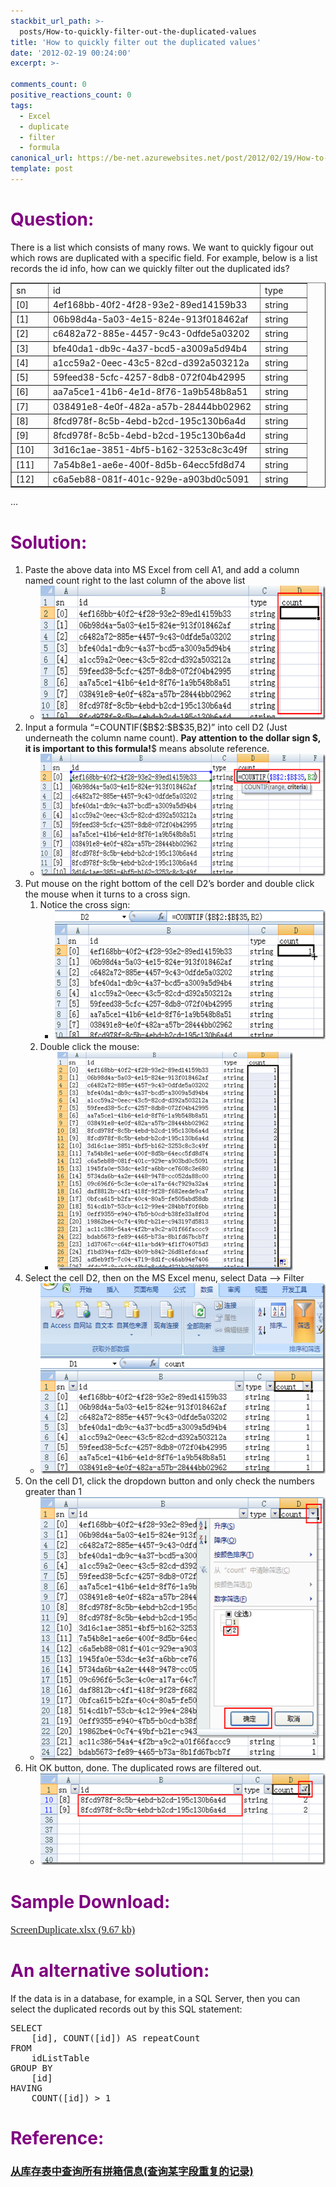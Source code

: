 ```yaml
---
stackbit_url_path: >-
  posts/How-to-quickly-filter-out-the-duplicated-values
title: 'How to quickly filter out the duplicated values'
date: '2012-02-19 00:24:00'
excerpt: >-
  
comments_count: 0
positive_reactions_count: 0
tags: 
  - Excel
  - duplicate
  - filter
  - formula
canonical_url: https://be-net.azurewebsites.net/post/2012/02/19/How-to-quickly-filter-out-the-duplicated-values
template: post
---
```

<h1><span style="color: #800080">Question:</span></h1>  <p>There is a list which consists of many rows. We want to quickly figour out which rows are duplicated with a specific field. For example, below is a list records the id info, how can we quickly filter out the duplicated ids?</p>  <table border="1" cellspacing="0" cellpadding="0"><tbody>     <tr>       <td width="44">sn</td>        <td width="324">id</td>        <td width="60">type</td>     </tr>      <tr>       <td>[0]</td>        <td>4ef168bb-40f2-4f28-93e2-89ed14159b33</td>        <td>string</td>     </tr>      <tr>       <td>[1]</td>        <td>06b98d4a-5a03-4e15-824e-913f018462af</td>        <td>string</td>     </tr>      <tr>       <td>[2]</td>        <td>c6482a72-885e-4457-9c43-0dfde5a03202</td>        <td>string</td>     </tr>      <tr>       <td>[3]</td>        <td>bfe40da1-db9c-4a37-bcd5-a3009a5d94b4</td>        <td>string</td>     </tr>      <tr>       <td>[4]</td>        <td>a1cc59a2-0eec-43c5-82cd-d392a503212a</td>        <td>string</td>     </tr>      <tr>       <td>[5]</td>        <td>59feed38-5cfc-4257-8db8-072f04b42995</td>        <td>string</td>     </tr>      <tr>       <td>[6]</td>        <td>aa7a5ce1-41b6-4e1d-8f76-1a9b548b8a51</td>        <td>string</td>     </tr>      <tr>       <td>[7]</td>        <td>038491e8-4e0f-482a-a57b-28444bb02962</td>        <td>string</td>     </tr>      <tr>       <td>[8]</td>        <td>8fcd978f-8c5b-4ebd-b2cd-195c130b6a4d</td>        <td>string</td>     </tr>      <tr>       <td>[9]</td>        <td>8fcd978f-8c5b-4ebd-b2cd-195c130b6a4d</td>        <td>string</td>     </tr>      <tr>       <td>[10]</td>        <td>3d16c1ae-3851-4bf5-b162-3253c8c3c49f</td>        <td>string</td>     </tr>      <tr>       <td>[11]</td>        <td>7a54b8e1-ae6e-400f-8d5b-64ecc5fd8d74</td>        <td>string</td>     </tr>      <tr>       <td>[12]</td>        <td>c6a5eb88-081f-401c-929e-a903bd0c5091</td>        <td>string</td>     </tr>   </tbody></table>  <p>…</p>  <h1><span style="color: #800080">Solution:</span></h1>  <ol>   <li>Paste the above data into MS Excel from cell A1, and add a column named count right to the last column of the above list      <ul>       <li><a href="https://raw.githubusercontent.com/Jeff-Tian/blogengine.net/master/Source/BlogEngine/BlogEngine.NET/App_Data/files/image_469.png"><img style="border-right-width: 0px; display: inline; border-top-width: 0px; border-bottom-width: 0px; border-left-width: 0px" title="How to quickly filter out the duplicated values" border="0" alt="How to quickly filter out the duplicated values" src="https://raw.githubusercontent.com/Jeff-Tian/blogengine.net/master/Source/BlogEngine/BlogEngine.NET/App_Data/files/image_thumb_199.png" width="549" height="215" /></a> </li>     </ul>   </li>    <li>Input a formula “=COUNTIF($B$2:$B$35,B2)” into cell D2 (Just underneath the column name count). <strong>Pay attention to the dollar sign $, it is important to this formula!</strong>$ means absolute reference.       <ul>       <li><a href="https://raw.githubusercontent.com/Jeff-Tian/blogengine.net/master/Source/BlogEngine/BlogEngine.NET/App_Data/files/image_470.png"><img style="border-right-width: 0px; display: inline; border-top-width: 0px; border-bottom-width: 0px; border-left-width: 0px" title="How to quickly filter out the duplicated values" border="0" alt="How to quickly filter out the duplicated values" src="https://raw.githubusercontent.com/Jeff-Tian/blogengine.net/master/Source/BlogEngine/BlogEngine.NET/App_Data/files/image_thumb_200.png" width="553" height="196" /></a> </li>     </ul>   </li>    <li>Put mouse on the right bottom of the cell D2’s border and double click the mouse when it turns to a cross sign.     <ol>       <li>Notice the cross sign:          <ul>           <li><a href="https://raw.githubusercontent.com/Jeff-Tian/blogengine.net/master/Source/BlogEngine/BlogEngine.NET/App_Data/files/image_471.png"><img style="border-right-width: 0px; display: inline; border-top-width: 0px; border-bottom-width: 0px; border-left-width: 0px" title="How to quickly filter out the duplicated values" border="0" alt="How to quickly filter out the duplicated values" src="https://raw.githubusercontent.com/Jeff-Tian/blogengine.net/master/Source/BlogEngine/BlogEngine.NET/App_Data/files/image_thumb_201.png" width="511" height="207" /></a> </li>         </ul>       </li>        <li>Double click the mouse:          <ul>           <li>&#160;<a href="https://raw.githubusercontent.com/Jeff-Tian/blogengine.net/master/Source/BlogEngine/BlogEngine.NET/App_Data/files/image_472.png"><img style="border-right-width: 0px; display: inline; border-top-width: 0px; border-bottom-width: 0px; border-left-width: 0px" title="How to quickly filter out the duplicated values" border="0" alt="How to quickly filter out the duplicated values" src="https://raw.githubusercontent.com/Jeff-Tian/blogengine.net/master/Source/BlogEngine/BlogEngine.NET/App_Data/files/image_thumb_202.png" width="377" height="350" /></a> </li>         </ul>       </li>     </ol>   </li>    <li>Select the cell D2, then on the MS Excel menu, select Data –&gt; Filter      <ul>       <li><a href="https://raw.githubusercontent.com/Jeff-Tian/blogengine.net/master/Source/BlogEngine/BlogEngine.NET/App_Data/files/image_473.png"><img style="border-right-width: 0px; display: inline; border-top-width: 0px; border-bottom-width: 0px; border-left-width: 0px" title="How to quickly filter out the duplicated values" border="0" alt="How to quickly filter out the duplicated values" src="https://raw.githubusercontent.com/Jeff-Tian/blogengine.net/master/Source/BlogEngine/BlogEngine.NET/App_Data/files/image_thumb_203.png" width="498" height="305" /></a> </li>     </ul>   </li>    <li>On the cell D1, click the dropdown button and only check the numbers greater than 1      <ul>       <li><a href="https://raw.githubusercontent.com/Jeff-Tian/blogengine.net/master/Source/BlogEngine/BlogEngine.NET/App_Data/files/image_474.png"><img style="border-right-width: 0px; display: inline; border-top-width: 0px; border-bottom-width: 0px; border-left-width: 0px" title="How to quickly filter out the duplicated values" border="0" alt="How to quickly filter out the duplicated values" src="https://raw.githubusercontent.com/Jeff-Tian/blogengine.net/master/Source/BlogEngine/BlogEngine.NET/App_Data/files/image_thumb_204.png" width="498" height="422" /></a> </li>     </ul>   </li>    <li>Hit OK button, done. The duplicated rows are filtered out.      <ul>       <li><a href="https://raw.githubusercontent.com/Jeff-Tian/blogengine.net/master/Source/BlogEngine/BlogEngine.NET/App_Data/files/image_475.png"><img style="border-right-width: 0px; display: inline; border-top-width: 0px; border-bottom-width: 0px; border-left-width: 0px" title="How to quickly filter out the duplicated values" border="0" alt="How to quickly filter out the duplicated values" src="https://raw.githubusercontent.com/Jeff-Tian/blogengine.net/master/Source/BlogEngine/BlogEngine.NET/App_Data/files/image_thumb_205.png" width="501" height="147" /></a> </li>     </ul>   </li> </ol>  <h1><span style="color: #800080">Sample Download:</span></h1>  <p style="display: inline !important; font-family: simsun; font-size: medium"><a href="/blog/file.axd?file=2012%2f2%2fScreenDuplicate.xlsx">ScreenDuplicate.xlsx (9.67 kb)</a></p>  <h1><span style="color: #800080">An alternative solution:</span></h1>  <p>If the data is in a database, for example, in a SQL Server, then you can select the duplicated records out by this SQL statement:</p>  <pre class="brush: sql">SELECT
    [id], COUNT([id]) AS repeatCount 
FROM
    idListTable
GROUP BY
    [id]
HAVING
    COUNT([id]) &gt; 1 </pre>

<h1><span style="color: #800080">Reference:</span></h1>

<h3><a href="http://www.zizhujy.com/blog/post/2011/01/08/e4bb8ee5ba93e5ad98e8a1a8e4b8ade69fa5e8afa2e68980e69c89e68bbce7aeb1e4bfa1e681af(e69fa5e8afa2e69f90e5ad97e6aeb5e9878de5a48de79a84e8aeb0e5bd95).aspx">从库存表中查询所有拼箱信息(查询某字段重复的记录)</a></h3>